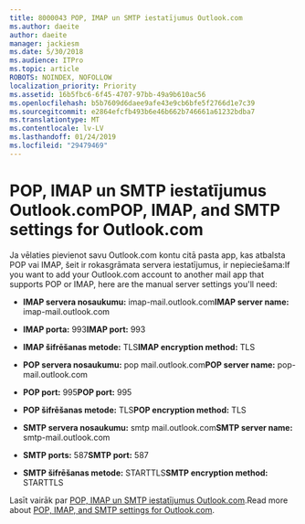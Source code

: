 ```yaml
---
title: 8000043 POP, IMAP un SMTP iestatījumus Outlook.com
ms.author: daeite
author: daeite
manager: jackiesm
ms.date: 5/30/2018
ms.audience: ITPro
ms.topic: article
ROBOTS: NOINDEX, NOFOLLOW
localization_priority: Priority
ms.assetid: 16b5fbc6-6f45-4707-97bb-49a9b610ac56
ms.openlocfilehash: b5b7609d6daee9afe43e9cb6bfe5f2766d1e7c39
ms.sourcegitcommit: e2864efcfb493b6e46b662b746661a61232bdba7
ms.translationtype: MT
ms.contentlocale: lv-LV
ms.lasthandoff: 01/24/2019
ms.locfileid: "29479469"
---
```

# <a name="pop-imap-and-smtp-settings-for-outlookcom"></a><span data-ttu-id="708e3-102">POP, IMAP un SMTP iestatījumus Outlook.com</span><span class="sxs-lookup"><span data-stu-id="708e3-102">POP, IMAP, and SMTP settings for Outlook.com</span></span>

<span data-ttu-id="708e3-103">Ja vēlaties pievienot savu Outlook.com kontu citā pasta app, kas atbalsta POP vai IMAP, šeit ir rokasgrāmata servera iestatījumus, ir nepieciešama:</span><span class="sxs-lookup"><span data-stu-id="708e3-103">If you want to add your Outlook.com account to another mail app that supports POP or IMAP, here are the manual server settings you'll need:</span></span>
  
- <span data-ttu-id="708e3-104">**IMAP servera nosaukumu:** imap-mail.outlook.com</span><span class="sxs-lookup"><span data-stu-id="708e3-104">**IMAP server name:** imap-mail.outlook.com</span></span> 
    
- <span data-ttu-id="708e3-105">**IMAP porta:** 993</span><span class="sxs-lookup"><span data-stu-id="708e3-105">**IMAP port:** 993</span></span> 
    
- <span data-ttu-id="708e3-106">**IMAP šifrēšanas metode:** TLS</span><span class="sxs-lookup"><span data-stu-id="708e3-106">**IMAP encryption method:** TLS</span></span> 
    
- <span data-ttu-id="708e3-107">**POP servera nosaukumu:** pop mail.outlook.com</span><span class="sxs-lookup"><span data-stu-id="708e3-107">**POP server name:** pop-mail.outlook.com</span></span> 
    
- <span data-ttu-id="708e3-108">**POP port:** 995</span><span class="sxs-lookup"><span data-stu-id="708e3-108">**POP port:** 995</span></span> 
    
- <span data-ttu-id="708e3-109">**POP šifrēšanas metode:** TLS</span><span class="sxs-lookup"><span data-stu-id="708e3-109">**POP encryption method:** TLS</span></span> 
    
- <span data-ttu-id="708e3-110">**SMTP servera nosaukumu:** smtp mail.outlook.com</span><span class="sxs-lookup"><span data-stu-id="708e3-110">**SMTP server name:** smtp-mail.outlook.com</span></span> 
    
- <span data-ttu-id="708e3-111">**SMTP ports:** 587</span><span class="sxs-lookup"><span data-stu-id="708e3-111">**SMTP port:** 587</span></span> 
    
- <span data-ttu-id="708e3-112">**SMTP šifrēšanas metode:** STARTTLS</span><span class="sxs-lookup"><span data-stu-id="708e3-112">**SMTP encryption method:** STARTTLS</span></span> 
    
<span data-ttu-id="708e3-113">Lasīt vairāk par [POP, IMAP un SMTP iestatījumus Outlook.com](https://go.microsoft.com/fwlink/p/?linkid=2001402&amp;clcid=0x409).</span><span class="sxs-lookup"><span data-stu-id="708e3-113">Read more about [POP, IMAP, and SMTP settings for Outlook.com](https://go.microsoft.com/fwlink/p/?linkid=2001402&amp;clcid=0x409).</span></span>
  

